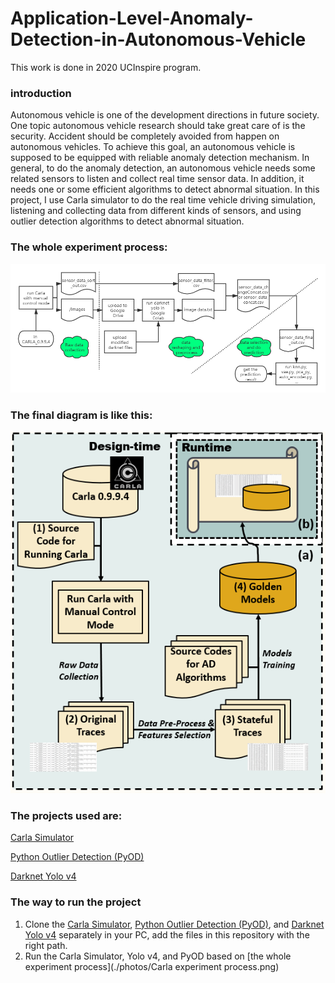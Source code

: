 # Application-Level-Anomaly-Detection-in-Autonomous-Vehicle

This work is done in 2020  UCInspire program.

### introduction
Autonomous vehicle is one of the development directions in future society. One topic autonomous vehicle research should take great care of is the security. Accident should be completely avoided from happen on autonomous vehicles. To achieve this goal, an autonomous vehicle is supposed to be equipped with reliable anomaly detection mechanism. In general, to do the anomaly detection, an autonomous vehicle needs some related sensors to listen and collect real time sensor data. In addition, it needs one or some efficient algorithms to detect abnormal situation. In this project, I use Carla simulator to do the real time vehicle driving simulation, listening and collecting data from different kinds of sensors, and using outlier detection algorithms to detect abnormal situation.

### The whole experiment process:
![The whole experiment process](./photos/Carla-experiment-process.png)

### The final diagram is like this:
![The final diagram](./photos/Carla-diagram.png)

### The projects used are:
[Carla Simulator](https://github.com/carla-simulator/carla)

[Python Outlier Detection (PyOD)](https://github.com/yzhao062/pyod)

[Darknet Yolo v4](https://github.com/AlexeyAB/darknet)

### The way to run the project
1. Clone the [Carla Simulator](https://github.com/carla-simulator/carla), [Python Outlier Detection (PyOD)](https://github.com/yzhao062/pyod), and [Darknet Yolo v4](https://github.com/AlexeyAB/darknet) separately in your PC, add the files in this repository with the right path. 
2. Run the Carla Simulator, Yolo v4, and PyOD based on [the whole experiment process](./photos/Carla experiment process.png) 

